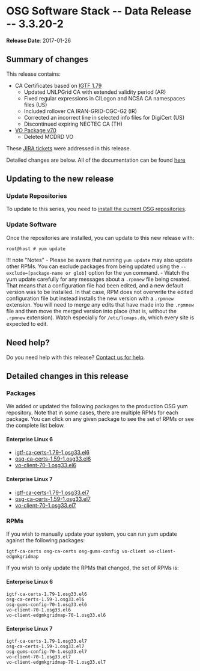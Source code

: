 OSG Software Stack -- Data Release -- 3.3.20-2
==============================================

**Release Date**: 2017-01-26

Summary of changes
------------------

This release contains:

-   CA Certificates based on [IGTF 1.79](http://dist.eugridpma.info/distribution/igtf/current/CHANGES)
    -   Updated UNLPGrid CA with extended validity period (AR)
    -   Fixed regular expressions in CILogon and NCSA CA namespaces files (US)
    -   Included rollover CA IRAN-GRID-CGC-G2 (IR)
    -   Corrected an incorrect line in selected info files for DigiCert (US)
    -   Discontinued expiring NECTEC CA (TH)
-   [VO Package v70](https://github.com/opensciencegrid/osg-vo-config/releases/tag/release-70)
    -   Deleted MCDRD VO

These [JIRA tickets](https://jira.opensciencegrid.org/issues/?jql=project%20%3D%20SOFTWARE%20AND%20fixVersion%20%3D%203.3.20-2%20ORDER%20BY%20priority%20DESC%2C%20key%20DESC) were addressed in this release.

Detailed changes are below. All of the documentation can be found [here](/index.md)

Updating to the new release
---------------------------

### Update Repositories

To update to this series, you need to [install the current OSG repositories](/common/yum#install-osg-repositories).

### Update Software

Once the repositories are installed, you can update to this new release with:

``` console
root@host # yum update
```

!!! note "Notes"
    -   Please be aware that running `yum update` may also update other RPMs. You can exclude packages from being updated using the `--exclude=[package-name or glob]` option for the `yum` command.
    -   Watch the yum update carefully for any messages about a `.rpmnew` file being created. That means that a configuration file had been edited, and a new default version was to be installed. In that case, RPM does not overwrite the edited configuration file but instead installs the new version with a `.rpmnew` extension. You will need to merge any edits that have made into the `.rpmnew` file and then move the merged version into place (that is, without the `.rpmnew` extension). Watch especially for `/etc/lcmaps.db`, which every site is expected to edit.

Need help?
----------

Do you need help with this release? [Contact us for help](/common/help).

Detailed changes in this release
--------------------------------

### Packages

We added or updated the following packages to the production OSG yum repository. Note that in some cases, there are multiple RPMs for each package. You can click on any given package to see the set of RPMs or see the complete list below.

#### Enterprise Linux 6

-   [igtf-ca-certs-1.79-1.osg33.el6](https://koji-hub.batlab.org/koji/search?match=glob&type=build&terms=igtf-ca-certs-1.79-1.osg33.el6)
-   [osg-ca-certs-1.59-1.osg33.el6](https://koji-hub.batlab.org/koji/search?match=glob&type=build&terms=osg-ca-certs-1.59-1.osg33.el6)
-   [vo-client-70-1.osg33.el6](https://koji-hub.batlab.org/koji/search?match=glob&type=build&terms=vo-client-70-1.osg33.el6)

#### Enterprise Linux 7

-   [igtf-ca-certs-1.79-1.osg33.el7](https://koji-hub.batlab.org/koji/search?match=glob&type=build&terms=igtf-ca-certs-1.79-1.osg33.el7)
-   [osg-ca-certs-1.59-1.osg33.el7](https://koji-hub.batlab.org/koji/search?match=glob&type=build&terms=osg-ca-certs-1.59-1.osg33.el7)
-   [vo-client-70-1.osg33.el7](https://koji-hub.batlab.org/koji/search?match=glob&type=build&terms=vo-client-70-1.osg33.el7)

### RPMs

If you wish to manually update your system, you can run yum update against the following packages:

    igtf-ca-certs osg-ca-certs osg-gums-config vo-client vo-client-edgmkgridmap

If you wish to only update the RPMs that changed, the set of RPMs is:

#### Enterprise Linux 6

``` file
igtf-ca-certs-1.79-1.osg33.el6
osg-ca-certs-1.59-1.osg33.el6
osg-gums-config-70-1.osg33.el6
vo-client-70-1.osg33.el6
vo-client-edgmkgridmap-70-1.osg33.el6
```

#### Enterprise Linux 7

``` file
igtf-ca-certs-1.79-1.osg33.el7
osg-ca-certs-1.59-1.osg33.el7
osg-gums-config-70-1.osg33.el7
vo-client-70-1.osg33.el7
vo-client-edgmkgridmap-70-1.osg33.el7
```

